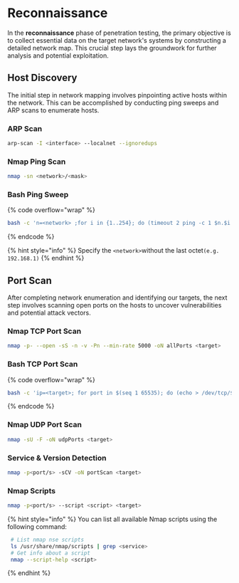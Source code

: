 # Reconnaissance

In the **reconnaissance** phase of penetration testing, the primary objective is to collect essential data on the target network's systems by constructing a detailed network map. This crucial step lays the groundwork for further analysis and potential exploitation.

## Host Discovery

The initial step in network mapping involves pinpointing active hosts within the network. This can be accomplished by conducting ping sweeps and ARP scans to enumerate hosts.

### ARP Scan

```bash
arp-scan -I <interface> --localnet --ignoredups
```

### Nmap Ping Scan

```bash
nmap -sn <network>/<mask>
```

### Bash Ping Sweep

{% code overflow="wrap" %}
```bash
bash -c 'n=<network> ;for i in {1..254}; do (timeout 2 ping -c 1 $n.$i | grep -E -o "([0-9]{1,3}\.){3}[0-9]{1,3}:" | tr -d ":" &); done; wait'
```
{% endcode %}

{% hint style="info" %}
Specify  the `<network>`without the last octet`(e.g. 192.168.1)`
{% endhint %}

## Port Scan

After completing network enumeration and identifying our targets, the next step involves scanning open ports on the hosts to uncover vulnerabilities and potential attack vectors.

### Nmap TCP Port Scan

```bash
nmap -p- --open -sS -n -v -Pn --min-rate 5000 -oN allPorts <target>
```

### Bash TCP Port Scan

{% code overflow="wrap" %}
```bash
bash -c 'ip=<target>; for port in $(seq 1 65535); do (echo > /dev/tcp/$ip/$port) > /dev/null 2>&1 && echo -e "$port\033[K" & if [ $((port % 200)) -eq 0 ]; then wait; fi; echo -ne "$port/65535\r"; done; wait'
```
{% endcode %}

### Nmap UDP Port Scan

```bash
nmap -sU -F -oN udpPorts <target>
```

### Service & Version Detection

```bash
nmap -p<port/s> -sCV -oN portScan <target>
```

### Nmap Scripts

```bash
nmap -p<port/s> --script <script> <target>
```

{% hint style="info" %}
You can list all available Nmap scripts using the following command:

```bash
 # List nmap nse scripts
 ls /usr/share/nmap/scripts | grep <service>
 # Get info about a script
 nmap --script-help <script>
```
{% endhint %}
